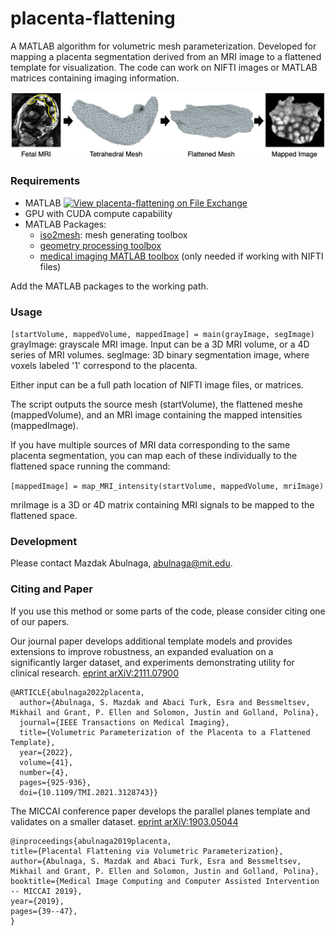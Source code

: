 # placenta-flattening
A MATLAB algorithm for volumetric mesh parameterization. Developed for mapping a placenta segmentation derived from an MRI image to a flattened template for visualization. The code can work on NIFTI images or MATLAB matrices containing imaging information.

![alt text](https://github.com/mabulnaga/placenta-flattening/blob/master/flattening_flowchart.png)

### Requirements
- MATLAB [![View placenta-flattening on File Exchange](https://www.mathworks.com/matlabcentral/images/matlab-file-exchange.svg)](https://www.mathworks.com/matlabcentral/fileexchange/114395-placenta-flattening)
- GPU with CUDA compute capability
- MATLAB Packages:
    - [iso2mesh](http://iso2mesh.sourceforge.net/cgi-bin/index.cgi?Download): mesh generating toolbox
    - [geometry processing toolbox](https://github.com/alecjacobson/gptoolbox)
    - [medical imaging MATLAB toolbox](https://github.com/adalca/matlib) (only needed if working with NIFTI files)
    
Add the MATLAB packages to the working path.

### Usage
```[startVolume, mappedVolume, mappedImage] = main(grayImage, segImage)```
grayImage: grayscale MRI image. Input can be a 3D MRI volume, or a 4D series of MRI volumes. 
segImage: 3D binary segmentation image, where voxels labeled '1' correspond to the placenta.

Either input can be a full path location of NIFTI image files, or matrices. 

The script outputs the source mesh (startVolume), the flattened meshe (mappedVolume), and an MRI image containing the mapped intensities (mappedImage).

If you have multiple sources of MRI data corresponding to the same placenta segmentation, you can map each of these individually to the flattened space running the command:

``` [mappedImage] = map_MRI_intensity(startVolume, mappedVolume, mriImage) ```

mriImage is a 3D or 4D matrix containing MRI signals to be mapped to the flattened space.

### Development
Please contact Mazdak Abulnaga, abulnaga@mit.edu.

### Citing and Paper
If you use this method or some parts of the code, please consider citing one of our papers. 

Our journal paper develops additional template models and provides extensions to improve robustness, an expanded evaluation on a significantly larger dataset, and experiments demonstrating utility for clinical research. [eprint arXiV:2111.07900](https://arxiv.org/abs/2111.07900)
```
@ARTICLE{abulnaga2022placenta,
  author={Abulnaga, S. Mazdak and Abaci Turk, Esra and Bessmeltsev, Mikhail and Grant, P. Ellen and Solomon, Justin and Golland, Polina},
  journal={IEEE Transactions on Medical Imaging}, 
  title={Volumetric Parameterization of the Placenta to a Flattened Template}, 
  year={2022},
  volume={41},
  number={4},
  pages={925-936},
  doi={10.1109/TMI.2021.3128743}}
```

The MICCAI conference paper develops the parallel planes template and validates on a smaller dataset. [eprint arXiV:1903.05044](https://arxiv.org/abs/1903.05044)
```
@inproceedings{abulnaga2019placenta,
title={Placental Flattening via Volumetric Parameterization},
author={Abulnaga, S. Mazdak and Abaci Turk, Esra and Bessmeltsev, Mikhail and Grant, P. Ellen and Solomon, Justin and Golland, Polina},
booktitle={Medical Image Computing and Computer Assisted Intervention -- MICCAI 2019},
year={2019},
pages={39--47},
}
```
